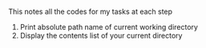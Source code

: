 This notes all the codes for my tasks at each step
1. Print absolute path name of current working directory
2. Display the contents list of your current directory
